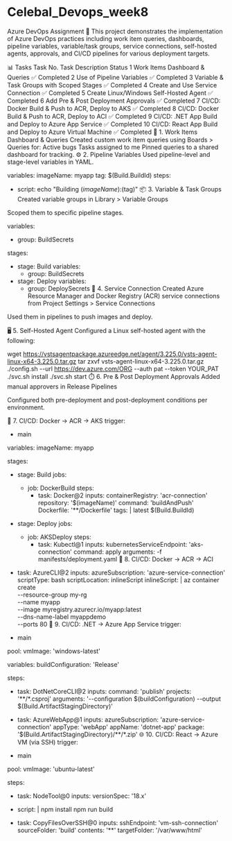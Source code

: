 # Celebal_Devops_week8

Azure DevOps Assignment 🚀
This project demonstrates the implementation of Azure DevOps practices including work item queries, dashboards, pipeline variables, variable/task groups, service connections, self-hosted agents, approvals, and CI/CD pipelines for various deployment targets.

📊 Tasks
Task No.	Task Description	Status
1	Work Items Dashboard & Queries	✅ Completed
2	Use of Pipeline Variables	✅ Completed
3	Variable & Task Groups with Scoped Stages	✅ Completed
4	Create and Use Service Connection	✅ Completed
5	Create Linux/Windows Self-Hosted Agent	✅ Completed
6	Add Pre & Post Deployment Approvals	✅ Completed
7	CI/CD: Docker Build & Push to ACR, Deploy to AKS	✅ Completed
8	CI/CD: Docker Build & Push to ACR, Deploy to ACI	✅ Completed
9	CI/CD: .NET App Build and Deploy to Azure App Service	✅ Completed
10	CI/CD: React App Build and Deploy to Azure Virtual Machine	✅ Completed
📌 1. Work Items Dashboard & Queries
Created custom work item queries using Boards > Queries for:
Active bugs
Tasks assigned to me
Pinned queries to a shared dashboard for tracking.
⚙️ 2. Pipeline Variables
Used pipeline-level and stage-level variables in YAML.

variables:
  imageName: myapp
  tag: $(Build.BuildId)
steps:
- script: echo "Building $(imageName):$(tag)"
📦 3. Variable & Task Groups
Created variable groups in Library > Variable Groups

Scoped them to specific pipeline stages.

variables:
- group: BuildSecrets

stages:
- stage: Build
  variables:
    - group: BuildSecrets
- stage: Deploy
  variables:
    - group: DeploySecrets
🔐 4. Service Connection
Created Azure Resource Manager and Docker Registry (ACR) service connections from Project Settings > Service Connections

Used them in pipelines to push images and deploy.

🖥️ 5. Self-Hosted Agent
Configured a Linux self-hosted agent with the following:

wget https://vstsagentpackage.azureedge.net/agent/3.225.0/vsts-agent-linux-x64-3.225.0.tar.gz
tar zxvf vsts-agent-linux-x64-3.225.0.tar.gz
./config.sh --url https://dev.azure.com/ORG --auth pat --token YOUR_PAT
./svc.sh install
./svc.sh start
⏱️ 6. Pre & Post Deployment Approvals
Added manual approvers in Release Pipelines

Configured both pre-deployment and post-deployment conditions per environment.

🐳 7. CI/CD: Docker → ACR → AKS
trigger:
- main

variables:
  imageName: myapp

stages:
- stage: Build
  jobs:
  - job: DockerBuild
    steps:
    - task: Docker@2
      inputs:
        containerRegistry: 'acr-connection'
        repository: '$(imageName)'
        command: 'buildAndPush'
        Dockerfile: '**/Dockerfile'
        tags: |
          latest
          $(Build.BuildId)

- stage: Deploy
  jobs:
  - job: AKSDeploy
    steps:
    - task: Kubectl@1
      inputs:
        kubernetesServiceEndpoint: 'aks-connection'
        command: apply
        arguments: -f manifests/deployment.yaml
🚀 8. CI/CD: Docker → ACR → ACI
- task: AzureCLI@2
  inputs:
    azureSubscription: 'azure-service-connection'
    scriptType: bash
    scriptLocation: inlineScript
    inlineScript: |
      az container create \
        --resource-group my-rg \
        --name myapp \
        --image myregistry.azurecr.io/myapp:latest \
        --dns-name-label myappdemo \
        --ports 80
🧩 9. CI/CD: .NET → Azure App Service
trigger:
- main

pool:
  vmImage: 'windows-latest'

variables:
  buildConfiguration: 'Release'

steps:
- task: DotNetCoreCLI@2
  inputs:
    command: 'publish'
    projects: '**/*.csproj'
    arguments: '--configuration $(buildConfiguration) --output $(Build.ArtifactStagingDirectory)'

- task: AzureWebApp@1
  inputs:
    azureSubscription: 'azure-service-connection'
    appType: 'webApp'
    appName: 'dotnet-app'
    package: '$(Build.ArtifactStagingDirectory)/**/*.zip'
🌐 10. CI/CD: React → Azure VM (via SSH)
trigger:
- main

pool:
  vmImage: 'ubuntu-latest'

steps:
- task: NodeTool@0
  inputs:
    versionSpec: '18.x'

- script: |
    npm install
    npm run build

- task: CopyFilesOverSSH@0
  inputs:
    sshEndpoint: 'vm-ssh-connection'
    sourceFolder: 'build'
    contents: '**'
    targetFolder: '/var/www/html'

